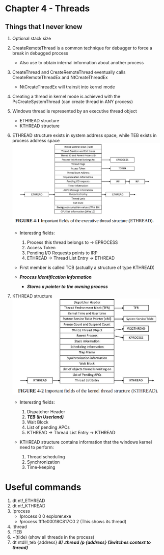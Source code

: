 # Chapter 4 - Threads

## Things that I never knew

1) Optional stack size

2) CreateRemoteThread is a common technique for debugger to force a break in debugged process
	- Also use to obtain internal information about another process
	
3) CreateThread and CreateRemoteThread eventually calls CreateRemoteThreadEx and NtCreateThreadEx
	- NtCreateThreadEx will trainsit into kernel mode

4) Creating a thread in kernel mode is achieved with the PsCreateSystemThread (can create thread in ANY process)

5) Windows thread is represented by an executive thread object 
	- ETHREAD structure
	- KTHREAD structure
	
6) ETHREAD structure exists in system address space, while TEB exists in process address space
![plot](./Images/ETHREAD.PNG)

	- Interesting fields:
		1) Process this thread belongs to -> EPROCESS
		2) Access Token
		3) Pending I/O Requests points to IRP
		4) ETHREAD -> Thread List Entry -> ETHREAD
	
	- First member is called TCB (actually a structure of type KTHREAD)
	- ***Process Identification Information***
		- ***Stores a pointer to the owning process***

7) KTHREAD structure
![plot](./Images/KTHREAD.PNG)


	- Interesting fields:
		1) Dispatcher Header
		2) ***TEB (In Userland)***
		3) Wait Block
		4) List of pending APCs
		5) KTHREAD -> Thread List Entry -> KTHREAD
		
	- KTHREAD structure contains information that the windows kernel need to perform:
		1) Thread scheduling
		2) Synchronization
		3) Time-keeping

# Useful commands
1) dt nt!_ETHREAD
2) dt nt!_KTHREAD
3) !process 
	- !process 0 0 explorer.exe
	- !process ffffe00018C817C0 2 (This shows its thread)
4) !thread
5) !TEB
6) ~(tilde) (show all threads in the process)
7) dt ntdll!_teb {address}
***8) .thread /p {address} (Switches context to thread)***


